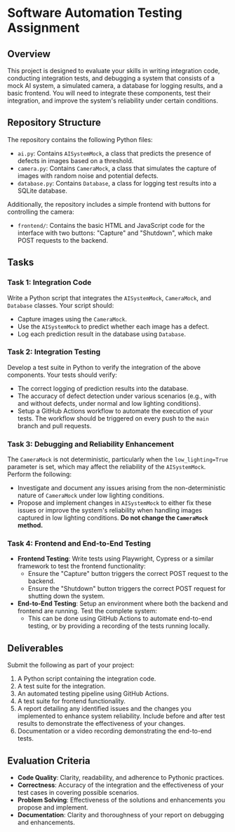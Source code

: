 # Software Automation Testing Assignment

## Overview
This project is designed to evaluate your skills in writing integration code, conducting integration tests, and debugging a system that consists of a mock AI system, a simulated camera, a database for logging results, and a basic frontend. You will need to integrate these components, test their integration, and improve the system's reliability under certain conditions.

## Repository Structure
The repository contains the following Python files:

- `ai.py`: Contains `AISystemMock`, a class that predicts the presence of defects in images based on a threshold.
- `camera.py`: Contains `CameraMock`, a class that simulates the capture of images with random noise and potential defects.
- `database.py`: Contains `Database`, a class for logging test results into a SQLite database.

Additionally, the repository includes a simple frontend with buttons for controlling the camera:

- `frontend/`: Contains the basic HTML and JavaScript code for the interface with two buttons: "Capture" and "Shutdown", which make POST requests to the backend.

## Tasks

### Task 1: Integration Code
Write a Python script that integrates the `AISystemMock`, `CameraMock`, and `Database` classes. Your script should:
- Capture images using the `CameraMock`.
- Use the `AISystemMock` to predict whether each image has a defect.
- Log each prediction result in the database using `Database`.

### Task 2: Integration Testing
Develop a test suite in Python to verify the integration of the above components. Your tests should verify:
- The correct logging of prediction results into the database.
- The accuracy of defect detection under various scenarios (e.g., with and without defects, under normal and low lighting conditions).
- Setup a GitHub Actions workflow to automate the execution of your tests. The workflow should be triggered on every push to the `main` branch and pull requests.

### Task 3: Debugging and Reliability Enhancement
The `CameraMock` is not deterministic, particularly when the `low_lighting=True` parameter is set, which may affect the reliability of the `AISystemMock`. Perform the following:
- Investigate and document any issues arising from the non-deterministic nature of `CameraMock` under low lighting conditions.
- Propose and implement changes in `AISystemMock` to either fix these issues or improve the system's reliability when handling images captured in low lighting conditions. **Do not change the `CameraMock` method.**

### Task 4: Frontend and End-to-End Testing
- **Frontend Testing**: Write tests using Playwright, Cypress or a similar framework to test the frontend functionality:
  - Ensure the "Capture" button triggers the correct POST request to the backend.
  - Ensure the "Shutdown" button triggers the correct POST request for shutting down the system.
- **End-to-End Testing**: Setup an environment where both the backend and frontend are running. Test the complete system:
  - This can be done using GitHub Actions to automate end-to-end testing, or by providing a recording of the tests running locally.

## Deliverables
Submit the following as part of your project:
1. A Python script containing the integration code.
2. A test suite for the integration.
3. An automated testing pipeline using GitHub Actions.
4. A test suite for frontend functionality.
5. A report detailing any identified issues and the changes you implemented to enhance system reliability. Include before and after test results to demonstrate the effectiveness of your changes.
6. Documentation or a video recording demonstrating the end-to-end tests.

## Evaluation Criteria
- **Code Quality**: Clarity, readability, and adherence to Pythonic practices.
- **Correctness**: Accuracy of the integration and the effectiveness of your test cases in covering possible scenarios.
- **Problem Solving**: Effectiveness of the solutions and enhancements you propose and implement.
- **Documentation**: Clarity and thoroughness of your report on debugging and enhancements.


